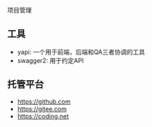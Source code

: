 项目管理
## 工具
- yapi: 一个用于前端，后端和QA三者协调的工具
- swagger2: 用于约定API
## 托管平台
- https://github.com
- https://gitee.com
- https://coding.net